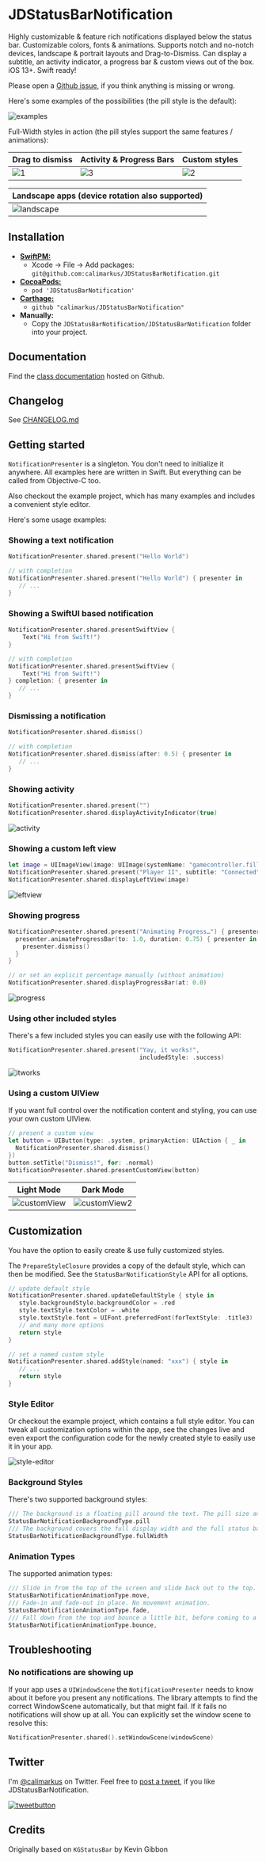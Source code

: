 # JDStatusBarNotification

Highly customizable & feature rich notifications displayed below the status bar. Customizable colors, fonts & animations. Supports notch and no-notch devices, landscape & portrait layouts and Drag-to-Dismiss. Can display a subtitle, an activity indicator, a progress bar & custom views out of the box. iOS 13+. Swift ready!

Please open a [Github issue](https://github.com/calimarkus/JDStatusBarNotification/issues), if you think anything is missing or wrong.

Here's some examples of the possibilities (the pill style is the default):

![examples](https://user-images.githubusercontent.com/807039/173831886-d7c8cca9-9274-429d-b924-78f21a4f6092.jpg)

Full-Width styles in action (the pill styles support the same features / animations):

| Drag to dismiss | Activity & Progress Bars | Custom styles |
| ------------- | ------------- | ------------- |
| ![1](https://user-images.githubusercontent.com/807039/172001713-74d8c212-cd58-4687-8d6b-472e1bdb944d.gif) | ![3](https://user-images.githubusercontent.com/807039/172001734-be3c4e36-46b6-4f9f-a3d5-59a51e5db675.gif) | ![2](https://user-images.githubusercontent.com/807039/172001727-65aa6374-beeb-4a5c-adac-7e1967236b63.gif) |

| Landscape apps (device rotation also supported) |
| ------------- |
| ![landscape](https://user-images.githubusercontent.com/807039/172003389-7752a183-f960-4bef-87c7-fcf583e4a13f.gif) |

## Installation

- [**SwiftPM:**](https://github.com/apple/swift-package-manager)
  - Xcode -> File -> Add packages: `git@github.com:calimarkus/JDStatusBarNotification.git`
- [**CocoaPods:**](https://guides.cocoapods.org)
  - `pod 'JDStatusBarNotification'`
- [**Carthage:**](https://github.com/Carthage/Carthage)
  - `github "calimarkus/JDStatusBarNotification"`
- **Manually:**
  - Copy the `JDStatusBarNotification/JDStatusBarNotification` folder into your project.

## Documentation

Find the [class documentation](http://calimarkus.github.io/JDStatusBarNotification/documentation/jdstatusbarnotification) hosted on Github.

## Changelog

See [CHANGELOG.md](CHANGELOG.md)

## Getting started

`NotificationPresenter` is a singleton. You don't need to initialize it anywhere. All examples here are written in Swift. But everything can be called from Objective-C too.

Also checkout the example project, which has many examples and includes a convenient style editor.

Here's some usage examples:

### Showing a text notification

```swift
NotificationPresenter.shared.present("Hello World")

// with completion
NotificationPresenter.shared.present("Hello World") { presenter in
   // ...
}
```

### Showing a SwiftUI based notification

```swift
NotificationPresenter.shared.presentSwiftView {
    Text("Hi from Swift!")
}

// with completion
NotificationPresenter.shared.presentSwiftView {
    Text("Hi from Swift!")
} completion: { presenter in
   // ...
}
```

### Dismissing a notification

```swift
NotificationPresenter.shared.dismiss()

// with completion
NotificationPresenter.shared.dismiss(after: 0.5) { presenter in
   // ...
}
```

### Showing activity

```swift
NotificationPresenter.shared.present("")
NotificationPresenter.shared.displayActivityIndicator(true)
```

![activity](https://user-images.githubusercontent.com/807039/175884729-c6255d41-4728-4bcb-bf72-fb12db01b5d5.gif)

### Showing a custom left view

```swift
let image = UIImageView(image: UIImage(systemName: "gamecontroller.fill"))
NotificationPresenter.shared.present("Player II", subtitle: "Connected")
NotificationPresenter.shared.displayLeftView(image)
```

![leftview](https://user-images.githubusercontent.com/807039/175884751-c93ffd31-a436-43d2-9eed-82d7cb23d8f6.gif)

### Showing progress

```swift
NotificationPresenter.shared.present("Animating Progress…") { presenter in
  presenter.animateProgressBar(to: 1.0, duration: 0.75) { presenter in
    presenter.dismiss()
  }
}

// or set an explicit percentage manually (without animation)
NotificationPresenter.shared.displayProgressBar(at: 0.0)
```

![progress](https://user-images.githubusercontent.com/807039/175886588-e1aba466-85fa-4e32-951a-cd368c7d553d.gif)

### Using other included styles

There's a few included styles you can easily use with the following API:

```swift
NotificationPresenter.shared.present("Yay, it works!",
                                     includedStyle: .success)
```

![itworks](https://user-images.githubusercontent.com/807039/175888059-3beeb659-b561-4e7c-9c66-6fbc683ae152.jpg)

### Using a custom UIView

If you want full control over the notification content and styling, you can use your own custom UIView.

```swift
// present a custom view
let button = UIButton(type: .system, primaryAction: UIAction { _ in
  NotificationPresenter.shared.dismiss()
})
button.setTitle("Dismiss!", for: .normal)
NotificationPresenter.shared.presentCustomView(button)
```

| Light Mode  | Dark Mode |
| --- | --- |
| ![customView](https://user-images.githubusercontent.com/807039/173234544-7a75edbe-00b1-437b-8651-2e63a1ba63c8.gif) | ![customView2](https://user-images.githubusercontent.com/807039/173234636-b3745101-0723-4342-9a3a-32a868ea820e.gif) |

## Customization

You have the option to easily create & use fully customized styles.

The ``PrepareStyleClosure`` provides a copy of the default style, which can then be modified. See the ``StatusBarNotificationStyle`` API for all options.

```swift
// update default style
NotificationPresenter.shared.updateDefaultStyle { style in
   style.backgroundStyle.backgroundColor = .red
   style.textStyle.textColor = .white
   style.textStyle.font = UIFont.preferredFont(forTextStyle: .title3)
   // and many more options
   return style
}

// set a named custom style
NotificationPresenter.shared.addStyle(named: "xxx") { style in
   // ...
   return style
}
```

### Style Editor

Or checkout the example project, which contains a full style editor. You can tweak all customization options within the app, see the changes live and even export the configuration code for the newly created style to easily use it in your app.

![style-editor](https://user-images.githubusercontent.com/807039/174438815-4e3de17f-eb15-4281-b786-c1bfce7415da.jpg)

### Background Styles

There's two supported background styles:

```swift
/// The background is a floating pill around the text. The pill size and appearance can be customized. This is the default.
StatusBarNotificationBackgroundType.pill
/// The background covers the full display width and the full status bar + navbar height.
StatusBarNotificationBackgroundType.fullWidth
```

### Animation Types

The supported animation types:

```swift
/// Slide in from the top of the screen and slide back out to the top. This is the default.
StatusBarNotificationAnimationType.move,
/// Fade-in and fade-out in place. No movement animation.
StatusBarNotificationAnimationType.fade,
/// Fall down from the top and bounce a little bit, before coming to a rest. Slides back out to the top.
StatusBarNotificationAnimationType.bounce,
```

## Troubleshooting

### No notifications are showing up

If your app uses a `UIWindowScene` the `NotificationPresenter` needs to know about it before you present any notifications.
The library attempts to find the correct WindowScene automatically, but that might fail. If it fails no notifications will show up at all. You can explicitly set the window scene to resolve this:

```swift
NotificationPresenter.shared().setWindowScene(windowScene)
```

## Twitter

I'm [@calimarkus](http://twitter.com/calimarkus) on Twitter. Feel free to [post a tweet](https://twitter.com/intent/tweet?button_hashtag=JDStatusBarNotification&text=Simple%20and%20customizable%20statusbar%20notifications%20for%20iOS!%20Check%20it%20out.%20https://github.com/calimarkus/JDStatusBarNotification&via=calimarkus), if you like JDStatusBarNotification.  

[![tweetbutton](https://user-images.githubusercontent.com/807039/170856086-2c283e68-a44f-4a9f-b327-bd5a7c654455.png)](https://twitter.com/intent/tweet?button_hashtag=JDStatusBarNotification&text=Simple%20and%20customizable%20statusbar%20notifications%20for%20iOS!%20Check%20it%20out.%20https://github.com/calimarkus/JDStatusBarNotification&via=calimarkus)

## Credits

Originally based on `KGStatusBar` by Kevin Gibbon
